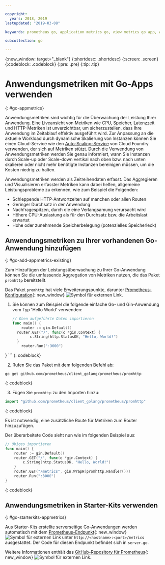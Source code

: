 ```yaml
---

copyright:
  years: 2018, 2019
lastupdated: "2019-03-08"

keywords: prometheus go, application metrics go, view metrics go app, add metrics go, promhttp go, autoscaling go

subcollection: go

---
```


{:new_window: target="_blank"}
{:shortdesc: .shortdesc}
{:screen: .screen}
{:codeblock: .codeblock}
{:pre: .pre}
{:tip: .tip}

# Anwendungsmetriken mit Go-Apps verwenden
{: #go-appmetrics}

Anwendungsmetriken sind wichtig für die Überwachung der Leistung Ihrer Anwendung. Eine Liveansicht von Metriken wie CPU, Speicher, Latenzzeit und HTTP-Metriken ist unverzichtbar, um sicherzustellen, dass Ihre Anwendung im Zeitablauf effektiv ausgeführt wird. Zur Anpassung an die aktuelle Workload durch dynamische Skalierung von Instanzen können Sie einen Cloud-Service wie den [Auto-Scaling-Service](/docs/services/Auto-Scaling?topic=services/Auto-Scaling-get-started#get-started) von Cloud Foundry verwenden, der sich auf Metriken stützt. Durch die Verwendung von Anwendungsmetriken werden Sie genau informiert, wann Sie Instanzen durch Scale-up oder Scale-down vertikal nach oben bzw. nach unten skalieren oder nicht mehr benötigte Instanzen bereinigen müssen, um die Kosten niedrig zu halten.

Anwendungsmetriken werden als Zeitreihendaten erfasst. Das Aggregieren und Visualisieren erfasster Metriken kann dabei helfen, allgemeine Leistungsprobleme zu erkennen, wie zum Beispiel die Folgenden:

* Schleppende HTTP-Antwortzeiten auf manchen oder allen Routen
* Geringer Durchsatz in der Anwendung
* Nachfragespitzen, durch die eine Verlangsamung verursacht wird
* Höhere CPU-Auslastung als für den Durchsatz bzw. die Arbeitslast erwartet
* Hohe oder zunehmende Speicherbelegung (potenzielles Speicherleck)

## Anwendungsmetriken zu Ihrer vorhandenen Go-Anwendung hinzufügen
{: #go-add-appmetrics-existing}

Zum Hinzufügen der Leistungsüberwachung zu Ihrer Go-Anwendung können Sie die umfassende Aggregation von Metriken nutzen, die das Paket `promhttp` bereitstellt.

Das Paket `promhttp` hat viele Erweiterungspunkte, darunter [Prometheus-Konfiguration](https://github.com/prometheus/client_golang){: new_window} ![Symbol für externen Link](../icons/launch-glyph.svg "Symbol für externen Link"). 

1. Sie können zum Beispiel die folgende einfache Go- und Gin-Anwendung vom Typ 'Hello World' verwenden:
    ```go
    // Oben aufgeführte Daten importieren
    func main() {
        router := gin.Default()
      router.GET("/", func(c *gin.Context) {
            c.String(http.StatusOK, "Hello, World!")
      }
        router.Run(":3000")
  }
    ```
    {: codeblock}

2. Rufen Sie das Paket mit dem folgenden Befehl ab:
  ```
  go get github.com/prometheus/client_golang/prometheus/promhttp
  ```
  {: codeblock}

3. Fügen Sie `promhttp` zu den Importen hinzu:
  ```go
  import "github.com/prometheus/client_golang/prometheus/promhttp"
  ```
  {: codeblock}

  Es ist notwendig, eine zusätzliche Route für Metriken zum Router hinzuzufügen.

  Der überarbeitete Code sieht nun wie im folgenden Beispiel aus:
  ```go
  // Obiges importieren
  func main() {
      router := gin.Default()
      router.GET("/", func(c *gin.Context) {
          c.String(http.StatusOK, "Hello, World!")
      }
      router.GET("/metrics", gin.WrapH(promhttp.Handler()))
      router.Run(":3000")
  }
  ```
  {: codeblock}

## Anwendungsmetriken in Starter-Kits verwenden
{: #go-starterkits-appmetrics}

Aus Starter-Kits erstellte serverseitige Go-Anwendungen werden automatisch mit dem [Prometheus-Endpunkt](https://prometheus.io/){: new_window} ![Symbol für externen Link](../icons/launch-glyph.svg "Symbol für externen Link") unter `http://<hostname>:<port>/metrics` ausgestattet. Der Code für diesen Endpunkt befindet sich in `server.go`.

Weitere Informationen enthält das [GitHub-Repository für Prometheus](https://github.com/prometheus/client_golang/){: new_window} ![Symbol für externen Link](../icons/launch-glyph.svg "Symbol für externen Link"). 
